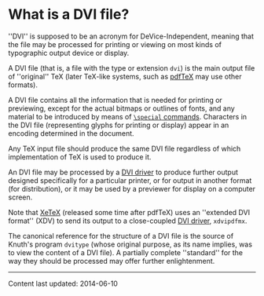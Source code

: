 # What is a DVI file?

''DVI'' is supposed to be an acronym for
DeVice-Independent, meaning that the file may be
processed for printing or viewing on most kinds of typographic output
device or display.

A DVI file (that is, a file with the type or extension
`dvi`) is the main output file of ''original'' TeX (later
TeX-like systems, such as [pdfTeX](./FAQ-whatpdftex.html) may use
other formats).

A DVI file contains all the information that is needed for
printing or previewing, except for the actual bitmaps or outlines of
fonts, and any material to be introduced by means of 
[`\special` commands](./FAQ-specials.html).  Characters in the
DVI file (representing glyphs for printing or display) appear
in an encoding determined in the document.

Any TeX input file should produce the same DVI file
regardless of which implementation of TeX is used to produce it.

An DVI file may be processed by a [DVI driver](./FAQ-driver.html)
to produce further output designed specifically for a particular
printer, or for output in another format (for distribution), or it may
be used by a previewer for display on a computer screen.

Note that [XeTeX](./FAQ-xetex.html) (released some time after
pdfTeX) uses an ''extended DVI format'' (XDV) to send
its output to a close-coupled [DVI driver](./FAQ-driver.html),
`xdvipdfmx`.

The canonical reference for the structure of a DVI file is the
source of Knuth's program `dvitype` (whose original purpose,
as its name implies, was to view the content of a DVI file).
A partially complete ''standard'' for the way they should be
processed may offer further enlightenment.


----

Content last updated: 2014-06-10
